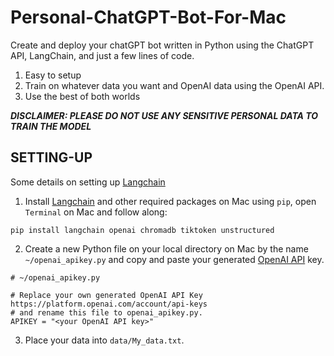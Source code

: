 # Personal-ChatGPT-Bot-For-Mac

Create and deploy your chatGPT bot written in Python using the ChatGPT API, LangChain, and just a few lines of code.

1) Easy to setup
2) Train on whatever data you want and OpenAI data using the OpenAI API.
3) Use the best of both worlds


***DISCLAIMER: PLEASE DO NOT USE ANY SENSITIVE PERSONAL DATA TO TRAIN THE MODEL***




## SETTING-UP

Some details on setting up [Langchain](https://python.langchain.com/docs/get_started/quickstart)

1) Install [Langchain](https://python.langchain.com/docs/get_started/quickstart) and other required packages on Mac using ```pip```, open ```Terminal``` on Mac and follow along:

  ```
pip install langchain openai chromadb tiktoken unstructured
  ```

2) Create a new Python file on your local directory on Mac by the name ```~/openai_apikey.py``` and copy and paste your generated [OpenAI API](https://platform.openai.com/account/api-keys) key.

```
# ~/openai_apikey.py

# Replace your own generated OpenAI API Key https://platform.openai.com/account/api-keys
# and rename this file to openai_apikey.py.
APIKEY = "<your OpenAI API key>"
```


3) Place your data into ```data/My_data.txt```.
